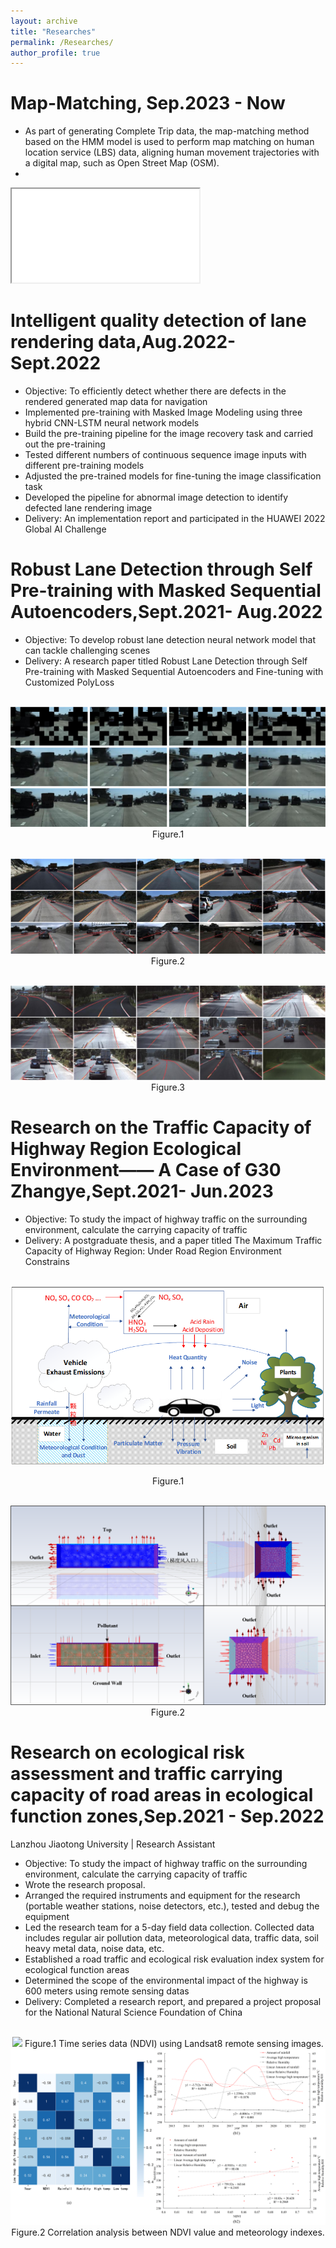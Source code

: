 ```yaml
---
layout: archive
title: "Researches"
permalink: /Researches/
author_profile: true
---
```


Map-Matching, Sep.2023 - Now
======
* As part of generating Complete Trip data, the map-matching method based on the HMM model is used to perform map matching on human location service (LBS) data, aligning human movement trajectories with a digital map, such as Open Street Map (OSM).
* 
<iframe   src="规定在 iframe 中显示的文档的 URL" width="" height=""   frameborder="1/0"  name="iframe名称"     scrolling="yes/no/auto">   
</iframe>


Intelligent quality detection of lane rendering data,Aug.2022- Sept.2022 
======
* Objective: To efficiently detect whether there are defects in the rendered generated map data for navigation
* Implemented pre-training with Masked Image Modeling using three hybrid CNN-LSTM neural network models
* Build the pre-training pipeline for the image recovery task and carried out the pre-training
* Tested different numbers of continuous sequence image inputs with different pre-training models
* Adjusted the pre-trained models for fine-tuning the image classification task
* Developed the pipeline for abnormal image detection to identify defected lane rendering image
* Delivery: An implementation report and participated in the HUAWEI 2022 Global AI Challenge
    

Robust Lane Detection through Self Pre-training with Masked Sequential Autoencoders,Sept.2021- Aug.2022
======
* Objective: To develop robust lane detection neural network model that can tackle challenging scenes
* Delivery: A research paper titled Robust Lane Detection through Self Pre-training with Masked Sequential Autoencoders and Fine-tuning with Customized PolyLoss

<div align=center>
<br/><img src='/images/mask.jpg'>
Figure.1 
   
<br/><img src='/images/normal_result1.jpg'>
Figure.2 
   
<br/><img src='/images/challenge_result1.jpg'>
Figure.3 
</div>

Research on the Traffic Capacity of Highway Region Ecological Environment—— A Case of G30 Zhangye,Sept.2021- Jun.2023 
======
* Objective: To study the impact of highway traffic on the surrounding environment, calculate the carrying capacity of traffic
* Delivery: A postgraduate thesis, and a paper titled The Maximum Traffic Capacity of Highway Region: Under Road Region Environment Constrains
  
<div align=center>
<br/><img src='/images/picture_1.png'>    
   
Figure.1 

<br/><img src='/images/picture_2.png'>
Figure.2 
</div>
    
Research on ecological risk assessment and traffic carrying capacity of road areas in ecological function zones,Sep.2021 - Sep.2022
======
Lanzhou Jiaotong University | Research Assistant

* Objective: To study the impact of highway traffic on the surrounding environment, calculate the carrying capacity of traffic 
* Wrote the research proposal.
* Arranged the required instruments and equipment for the research (portable weather stations, noise detectors, etc.), tested and debug the equipment
* Led the research team for a 5-day field data collection. Collected data includes regular air pollution data, meteorological data, traffic data, soil heavy metal data, noise data, etc.
* Established a road traffic and ecological risk evaluation index system for ecological function areas
* Determined the scope of the environmental impact of the highway is 600 meters using remote sensing datas
* Delivery: Completed a research report, and prepared a project proposal for the National Natural Science Foundation of China

<div align=center>
<br/><img src='/images/1.jpg'>
Figure.1 Time series data (NDVI) using Landsat8 remote sensing images.
<br/><img src='/images/4.png'>
Figure.2 Correlation analysis between NDVI value and meteorology indexes.
</div>
    
